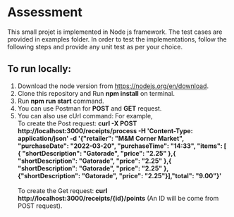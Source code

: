 # Assessment

This small projet is implemented in Node js framework. The test cases are provided in examples folder. In order to test the implementations, follow the following steps and provide any unit test as per your choice. 





## To run locally:
1. Download the node version from https://nodejs.org/en/download.
2. Clone this repository and Run <b>npm install</b> on terminal.
3. Run <b> npm run start</b> command.
4. You can use Postman for <b>POST</b> and <b>GET</b> request.
5. You can also use cUrl command: For example,<br> 
To create the Post request: <b>curl -X POST http://localhost:3000/receipts/process  -H 'Content-Type: application/json' -d '{"retailer": "M&M Corner Market", "purchaseDate": "2022-03-20", "purchaseTime": "14:33", "items": [ { "shortDescription": "Gatorade", "price": "2.25" },{ "shortDescription": "Gatorade", "price": "2.25" },{ "shortDescription": "Gatorade", "price": "2.25" },{"shortDescription": "Gatorade", "price": "2.25"}],"total": "9.00"}'</b>
<br><br>To create the Get request: <b>curl http://localhost:3000/receipts/{id}/points</b> (An ID will be come from POST request).

